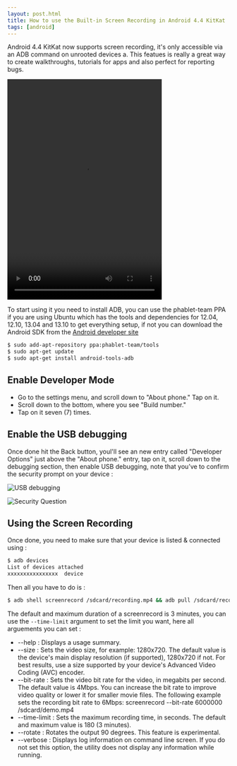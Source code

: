 ```yaml
---
layout: post.html
title: How to use the Built-in Screen Recording in Android 4.4 KitKat
tags: [android]
---
```

Android 4.4 KitKat now supports screen recording, it's only accessible via an ADB command on unrooted devices a. This featues is really a great way to create walkthroughs, tutorials for apps and also perfect for reporting bugs.

<video src="/assets/posts/android4.4/recording.mp4" width="350" height="500"></video>

To start using it you need to install ADB, you can use the phablet-team PPA if you are using Ubuntu which has the tools and dependencies for 12.04, 12.10, 13.04 and 13.10 to get everything setup, if not you can download the Android SDK from the [Android developer site][0]

```sh
$ sudo add-apt-repository ppa:phablet-team/tools
$ sudo apt-get update
$ sudo apt-get install android-tools-adb
```
## Enable Developer Mode
* Go to the settings menu, and scroll down to "About phone." Tap on it.
* Scroll down to the bottom, where you see "Build number."
* Tap on it seven (7) times.

## Enable the USB debugging
Once done hit the Back button, youl'll see an new entry called "Developer Options" just above the "About phone." entry, tap on it, scroll down to the debugging section, then enable USB debugging, note that you’ve to confirm the security prompt on your device :

![USB debugging](/assets/posts/android4.4/usb-debugging.png)

![Security Question](/assets/posts/android4.4/usb-debugging2.png)

## Using the Screen Recording
Once done, you need to make sure that your device is listed & connected using :

```sh
$ adb devices
List of devices attached
xxxxxxxxxxxxxxxx  device
```
Then all you have to do is :

```sh
$ adb shell screenrecord /sdcard/recording.mp4 && adb pull /sdcard/recording.mp4
```
The default and maximum duration of a screenrecord is 3 minutes, you can use the ```--time-limit``` argument to set the limit you want, here all arguements you can set :

* --help : Displays a usage summary.
* --size <WIDTHxHEIGHT> : Sets the video size, for example: 1280x720. The default value is the device's main display resolution (if supported), 1280x720 if not. For best results, use a size supported by your device's Advanced Video Coding (AVC) encoder.
* --bit-rate <RATE> : Sets the video bit rate for the video, in megabits per second. The default value is 4Mbps. You can increase the bit rate to improve video quality or lower it for smaller movie files. The following example sets the recording bit rate to 6Mbps:
screenrecord --bit-rate 6000000 /sdcard/demo.mp4
* --time-limit <TIME> : Sets the maximum recording time, in seconds. The default and maximum value is 180 (3 minutes).
* --rotate : Rotates the output 90 degrees. This feature is experimental.
* --verbose : Displays log information on command line screen. If you do not set this option, the utility does not display any information while running.

[0]: https://developer.android.com/sdk/index.html